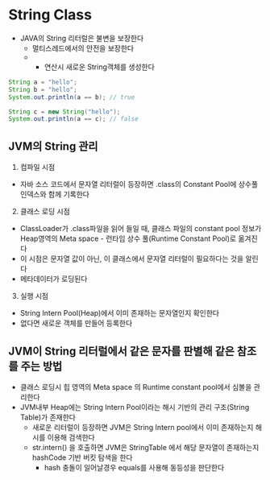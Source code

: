 # String Class

- JAVA의 String 리터럴은 불변을 보장한다
  - 멀티스레드에서의 안전을 보장한다
  - + 연산시 새로운 String객체를 생성한다
```java
String a = "hello";
String b = "hello";
System.out.println(a == b); // true

String c = new String("hello");
System.out.println(a == c); // false
```

## JVM의 String 관리

1. 컴파일 시점
  - 자바 소스 코드에서 문자열 리터럴이 등장하면 .class의 Constant Pool에 상수풀 인덱스와 함께 기록한다
2. 클래스 로딩 시점
  - ClassLoader가 .class파일을 읽어 들일 때, 클래스 파일의 constant pool 정보가 Heap영역의 Meta space - 런타임 상수 풀(Runtime Constant Pool)로 옮겨진다
  - 이 시점은 문자열 값이 아닌, 이 클래스에서 문자열 리터럴이 필요하다는 것을 알린다
  - 메타데이터가 로딩된다
3. 실행 시점
  - String Intern Pool(Heap)에서 이미 존재하는 문자열인지 확인한다
  - 없다면 새로운 객체를 만들어 등록한다

## JVM이 String 리터럴에서 같은 문자를 판별해 같은 참조를 주는 방법

- 클래스 로딩시 힙 영역의 Meta space 의 Runtime constant pool에서 심볼을 관리한다
- JVM내부 Heap에는 String Intern Pool이라는 해시 기반의 관리 구조(String Table)가 존재한다
  - 새로운 리터럴이 등장하면 JVM은 String Intern pool에서 이미 존재하는지 해시를 이용해 검색한다
  - str.intern() 을 호출하면 JVM은 StringTable 에서 해당 문자열이 존재하는지 hashCode 기반 버킷 탐색을 한다
    - hash 충돌이 일어날경우 equals를 사용해 동등성을 판단한다